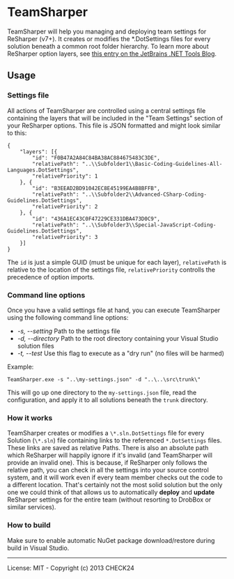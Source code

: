 # TeamSharper

TeamSharper will help you managing and deploying team settings for ReSharper (v7+). It creates or modifies  the *.DotSettings files for every solution beneath a common root folder hierarchy. To learn more about ReSharper option layers, see [this entry on the JetBrains .NET Tools Blog](http://blogs.jetbrains.com/dotnet/2012/09/save-or-save-to-in-resharper-options/).

## Usage

### Settings file

All actions of TeamSharper are controlled using a central settings file containing the layers that will be included in the "Team Settings" section of your ReSharper options. This file is JSON formatted and might look similar to this:

	{
	    "layers": [{
	        "id": "F0B47A2A84C84BA38AC884675483C3DE",
	        "relativePath": "..\\Subfolder1\\Basic-Coding-Guidelines-All-Languages.DotSettings",
	        "relativePriority": 1
	    }, {
	        "id": "B3EEAD2BD91042EC8E45199EA4B8BFFB",
	        "relativePath": "..\\Subfolder2\\Advanced-CSharp-Coding-Guidelines.DotSettings",
	        "relativePriority": 2
	    }, {
	        "id": "436A1EC43C0F47229CE331DBA473D0C9",
	        "relativePath": "..\\Subfolder3\\Special-JavaScript-Coding-Guidelines.DotSettings",
	        "relativePriority": 3
	    }]
	}

The `id` is just a simple GUID (must be unique for each layer), `relativePath` is relative to the location of the settings file, `relativePriority` controlls the precedence of option imports.

### Command line options

Once you have a valid settings file at hand, you can execute TeamSharper using the following command line options:

* *-s, --setting* Path to the settings file
* *-d, --directory* Path to the root directory containing your Visual Studio solution files
* *-t, --test* Use this flag to execute as a "dry run" (no files will be harmed) 

Example:

	TeamSharper.exe -s "..\my-settings.json" -d "..\..\src\trunk\"

This will go up one directory to the `my-settings.json` file, read the configuration, and apply it to all solutions  beneath the `trunk` directory.

### How it works

TeamSharper creates or modifies a `\*.sln.DotSettings` file for every Solution (`\*.sln`) file containing links to the referenced `*.DotSettings` files. These links are saved as relative Paths. There is also an absolute path which ReSharper will happily ignore if it's invalid (and TeamSharper will provide an invalid one). This is because, if ReSharper only follows the relative path, you can check in all the settings into your source control system, and it will work even if every team member checks out the code to a different location. That's certainly not the most solid solution but the only one we could think of that allows us to automatically **deploy** and **update** ReSharper settings for the entire team (without resorting to DrobBox or similar services).

### How to build

Make sure to enable automatic NuGet package download/restore during build in Visual Studio.

-----

License: MIT - Copyright (c) 2013 CHECK24


